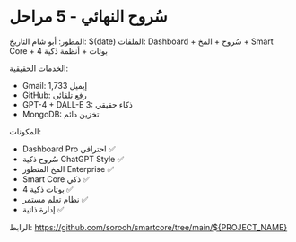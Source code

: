 # سُروح النهائي - 5 مراحل

المطور: أبو شام
التاريخ: $(date)
الملفات: Dashboard + سُروح + المخ + Smart Core + 4 بوتات + أنظمة ذكية

الخدمات الحقيقية:
- Gmail: 1,733 إيميل  
- GitHub: رفع تلقائي
- GPT-4 + DALL-E 3: ذكاء حقيقي
- MongoDB: تخزين دائم

المكونات:
- Dashboard Pro احترافي ✅
- سُروح ذكية ChatGPT Style ✅  
- المخ المتطور Enterprise ✅
- Smart Core ذكي ✅
- 4 بوتات ذكية ✅
- نظام تعلم مستمر ✅
- إدارة ذاتية ✅

الرابط: https://github.com/sorooh/smartcore/tree/main/${PROJECT_NAME}
